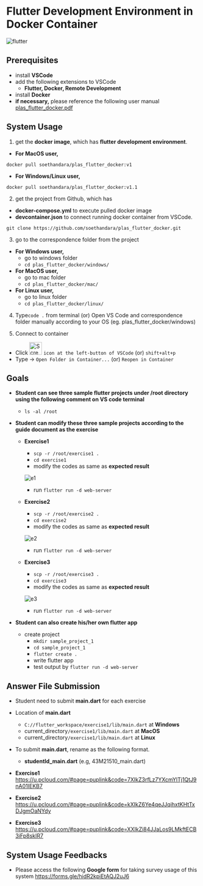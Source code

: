 # Flutter Development Environment in Docker Container
![flutter](https://github.com/soethandara/plas_flutter_docker/assets/148550611/26af9f16-4306-47be-ac17-36ad895f4185)

## Prerequisites 
- install **VSCode**
- add the following extensions to VSCode
  - **Flutter, Docker, Remote Development**
- install **Docker**
- **if necessary,** please reference the following user manual 
[plas_flutter_docker.pdf](https://github.com/soethandara/plas_flutter_docker/files/13191374/plas_flutter_docker.pdf)
  
## System Usage
1. get the **docker image**, which has **flutter development environment**.
- **For MacOS user,**   
```
docker pull soethandara/plas_flutter_docker:v1
```
- **For Windows/Linux user,**  
```
docker pull soethandara/plas_flutter_docker:v1.1
```

2. get the project from Github, which has
- **docker-compose.yml** to execute pulled docker image
- **devcontainer.json** to connect running docker container from VSCode.
```
git clone https://github.com/soethandara/plas_flutter_docker.git
```

3. go to the correspondence folder from the project
- **For Windows user,**
  - go to windows folder
  - ```cd plas_flutter_docker/windows/```
- **For MacOS user,**
  - go to mac folder
  - ```cd plas_flutter_docker/mac/```
- **For Linux user,**
  - go to linux folder
  - ```cd plas_flutter_docker/linux/```

4. Type```code .``` from terminal (or) Open VS Code and correspondence folder manually according to your OS (eg. plas_flutter_docker/windows)

6. Connect to container
  - Click <img width="33" alt="Screenshot 2023-10-26 at 22 41 49" src="https://github.com/soethandara/plas_flutter_docker/assets/148550611/67707f4d-ba87-464d-abad-31421b524253">
 ```icon at the left-button of VSCode``` (or) ```shift+alt+p ```
  - Type -> ```Open Folder in Container...``` (or) ```Reopen in Container ```

## Goals
- **Student can see three sample flutter projects under /root directory using the following comment on VS code terminal**
  - ```ls -al /root```
- **Student can modify these three sample projects according to the guide document as the exercise**
  - **Exercise1**
    - ```scp -r /root/exercise1 .```
    - ```cd exercise1```
    - modify the codes as same as **expected result**
      
    ![e1](https://github.com/soethandara/plas_flutter_docker/assets/148550611/8b386cdb-117b-4625-acc3-4d66b535cc31)
    - run ```flutter run -d web-server```
  - **Exercise2**
    - ```scp -r /root/exercise2 .```
    - ```cd exercise2```
    - modify the codes as same as **expected result**
      
    ![e2](https://github.com/soethandara/plas_flutter_docker/assets/148550611/187ade6d-4e35-4c25-8ce2-d627cecc7e0b)
    - run ```flutter run -d web-server```
  - **Exercise3**
    - ```scp -r /root/exercise3 .```
    - ```cd exercise3```
    - modify the codes as same as **expected result**
   
    ![e3](https://github.com/soethandara/plas_flutter_docker/assets/148550611/b8c49586-7b81-4af9-ba8a-7720b879837f)
    - run ```flutter run -d web-server```
      
- **Student can also create his/her own flutter app**
  - create project
    - ```mkdir sample_project_1```
    - ```cd sample_project_1```
    - ```flutter create .```
    - write flutter app
    - test output by ```flutter run -d web-server```

## Answer File Submission
- Student need to submit **main.dart** for each exercise
- Location of **main.dart**
    - ```C://flutter_workspace/exercise1/lib/main.dart``` at **Windows**
    - current_directory```/exercise1/lib/main.dart``` at **MacOS**
    - current_directory```/exercise1/lib/main.dart``` at **Linux**
  
- To submit **main.dart**, rename as the following format.
  - **studentId_main.dart** (e.g, 43M21510_main.dart)
- **Exercise1**
    https://u.pcloud.com/#page=puplink&code=7XIkZ3rfLz7YXcmYlTj1QtJ9nA01IEKB7
- **Exercise2**
    https://u.pcloud.com/#page=puplink&code=kXIkZ6Ye4qeJJqihxtKHtTxDJgmOaNYdy
- **Exercise3**
    https://u.pcloud.com/#page=puplink&code=XXIkZi84JJaLos9LMkftECB3iFp8skIR7

## System Usage Feedbacks
- Please access the following **Google form** for taking survey usage of this system
  https://forms.gle/hidR2kpiEtAQJ2uJ6
